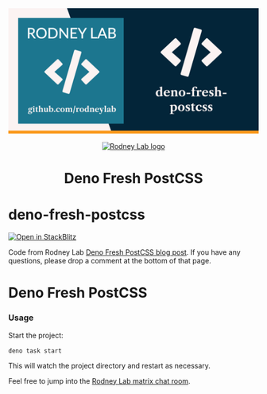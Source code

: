 <img src="../../images/rodneylab-github-deno-fresh-postcss.png" alt="Rodney Lab deno-fresh-postcss Github banner">

<p align="center">
  <a aria-label="Open Rodney Lab site" href="https://rodneylab.com" rel="nofollow noopener noreferrer">
    <img alt="Rodney Lab logo" src="https://rodneylab.com/assets/icon.png" width="60" />
  </a>
</p>
<h1 align="center">
  Deno Fresh PostCSS
</h1>

# deno-fresh-postcss

[![Open in StackBlitz](https://developer.stackblitz.com/img/open_in_stackblitz.svg)](https://stackblitz.com/github/rodneylab/deno/tree/main/demos/deno-fresh-postcss)

Code from Rodney Lab
<a aria-label="Deno Fresh Post C S S blog post" href="https://rodneylab.com/deno-fresh-postcss/">Deno Fresh PostCSS blog post</a>. If you have any questions, please drop a comment
at the bottom of that page.

# Deno Fresh PostCSS

### Usage

Start the project:

```
deno task start
```

This will watch the project directory and restart as necessary.

Feel free to jump into the
[Rodney Lab matrix chat room](https://matrix.to/#/%23rodney:matrix.org).
